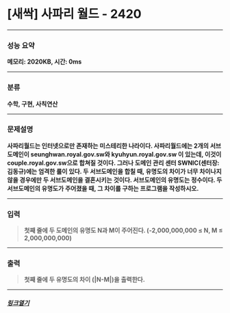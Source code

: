 # [새싹] 사파리 월드 - 2420
___
### **성능 요약**  
**메모리: 2020KB, 시간: 0ms**
___
### **분류**
**수학, 구현, 사칙연산**
___
### **문제설명**  
**사파리월드는 인터넷으로만 존재하는 미스테리한 나라이다. 사파리월드에는 2개의 서브도메인이 seunghwan.royal.gov.sw와 kyuhyun.royal.gov.sw 이 있는데, 이것이 couple.royal.gov.sw으로 합쳐질 것이다. 그러나 도메인 관리 센터 SWNIC(센터장: 김동규)에는 엄격한 룰이 있다. 두 서브도메인을 합칠 때, 유명도의 차이가 너무 차이나지 않을 경우에만 두 서브도메인을 결혼시키는 것이다. 서브도메인의 유명도는 정수이다. 두 서브도메인의 유명도가 주어졌을 때, 그 차이를 구하는 프로그램을 작성하시오.**
___
### **입력**  
 > **첫째 줄에 두 도메인의 유명도 N과 M이 주어진다. (-2,000,000,000 ≤ N, M ≤ 2,000,000,000)**
 
 ___
### **출력**  
 > **첫째 줄에 두 유명도의 차이 (|N-M|)을 출력한다.**
 
 ____
 ##### [*링크열기*](https://www.acmicpc.net/problem/2420)